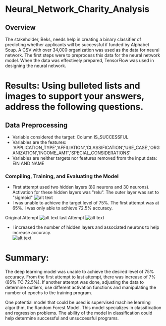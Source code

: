 # Neural_Network_Charity_Analysis
## Overview 
The stakeholder, Beks, needs help in creating a binary classifier of predicting whether applicants will be successful if funded by Alphabet Soup.  A CSV with over 34,000 organization was used as the data for neural network.  The first steps were to preprocess this data for the neural network model.  When the data was effectively prepared, TensorFlow was used in designing the neural network.  
# Results: Using bulleted lists and images to support your answers, address the following questions.
## Data Preprocessing
* Variable considered the target: Column IS_SUCCESSFUL 
* Variables are the features: 'APPLICATION_TYPE','AFFILIATION','CLASSIFICATION','USE_CASE','ORGANIZATION','INCOME_AMT','SPECIAL_CONSIDERATIONS'
* Variables are neither targets nor features removed from the input data: EIN AND NAME
### Compiling, Training, and Evaluating the Model
* First attempt used two hidden layers (80 neurons and 30 neurons).  Activation for these hidden layers was "relu".  The outer layer was set to "sigmoid"
![alt text]()
* I was unable to achieve the target level of 75%.  The first attempt was at 65%.  I was only able to achieve 72.5% accuracy. 
 
 Original Attempt 
 ![alt text]()
last Attempt
 ![alt text]()
* I increased the number of hidden layers and associated neurons to help increase accuracy.  
![alt text]()
# Summary: 
The deep learning model was unable to achieve the desired level of 75% accuracy.  From the first attempt to last attempt, there was increase of 7% (65% TO 72.5%).  If another attempt was done, adjusting the data to determine outliers, use different activation functions and manipulating the number of epochs to the training program.  

One potential model that could be used is supervised machine learning algorithm, the Random Forest Model.  This model specializes in classification and regression problems.  The ability of the model in classification could help determine successful and unsuccessful programs.    
